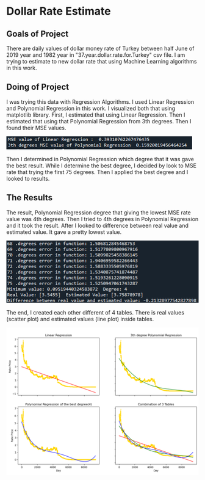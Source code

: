 # Dollar Rate Estimate

## Goals of Project

There are daily values of dollar money rate of Turkey between half June of 2019 year and 1982 year in "37.year.dollar.rate.for.Turkey" csv file. 
I am trying to estimate to new dollar rate that using Machine Learning algorithms in this work. 

## Doing of Project

I was trying this data with Regression Algorithms. I used Linear Regression and Polynomial Regression in this work. I visualized both that using matplotlib library.
First, I estimated that using Linear Regression. Then I estimated that using that Polynomial Regression from 3th degrees. Then I found their MSE values.

![The result1](image/linearAnd3thPolynomial.png)

Then I determined in Polynomial Regression which degree that it was gave the best result. 
While I determine the best degree, I decided by look to MSE rate that trying the first 75 degrees. 
Then I applied the best degree and I looked to results.

## The Results
The result, Polynomial Regression degree that giving the lowest MSE rate value was 4th degrees. 
Then I tried to 4th degrees in Polynomial Regression and it took the result.
After I looked to difference between real value and estimated value. It gave a pretty lowest value.

![The result2](image/results.png)

The end, I created each other different of 4 tables. There is real values (scatter plot) and estimated values (line plot) inside tables.

![Table](image/table4.png)
